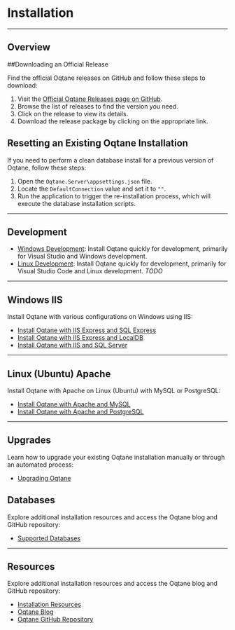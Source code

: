 # Installation
---
## Overview

##Downloading an Official Release

Find the official Oqtane releases on GitHub and follow these steps to download:

1. Visit the [Official Oqtane Releases page on GitHub](https://github.com/oqtane/oqtane.framework/releases).
2. Browse the list of releases to find the version you need.
3. Click on the release to view its details.
4. Download the release package by clicking on the appropriate link.

## Resetting an Existing Oqtane Installation

If you need to perform a clean database install for a previous version of Oqtane, follow these steps:

1. Open the `Oqtane.Server\appsettings.json` file.
2. Locate the `DefaultConnection` value and set it to `""`.
3. Run the application to trigger the re-installation process, which will execute the database installation scripts.

---

## Development

- [Windows Development](development.md): Install Oqtane quickly for development, primarily for Visual Studio and Windows development.
- [Linux Development](development.md): Install Oqtane quickly for development, primarily for Visual Studio Code and Linux development. *TODO*

---

## Windows IIS

Install Oqtane with various configurations on Windows using IIS:

- [Install Oqtane with IIS Express and SQL Express](windows-iis-express-sql-express.md)
- [Install Oqtane with IIS Express and LocalDB](windows-iis-express-localdb.md)
- [Install Oqtane with IIS and SQL Server](windows-iis-sql.md)

---

## Linux (Ubuntu) Apache

Install Oqtane with Apache on Linux (Ubuntu) with MySQL or PostgreSQL:

- [Install Oqtane with Apache and MySQL](linux-ubuntu-apache-mysql.md)
- [Install Oqtane with Apache and PostgreSQL](linux-ubuntu-apache-postgresql.md)

---

## Upgrades

Learn how to upgrade your existing Oqtane installation manually or through an automated process:

- [Upgrading Oqtane](upgrades.md)

## Databases

Explore additional installation resources and access the Oqtane blog and GitHub repository:

- [Supported Databases](databases.md)

---

## Resources

Explore additional installation resources and access the Oqtane blog and GitHub repository:

- [Installation Resources](resources.md)
- [Oqtane Blog](resources.md#oqtane-blog)
- [Oqtane GitHub Repository](resources.md#oqtane-github-repository)
